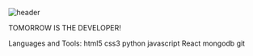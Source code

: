 ![header](https://capsule-render.vercel.app/api?type=slice&color=gradient&text=%20JisuPark%20%20&height=200&fontSize=100)

TOMORROW IS THE DEVELOPER!

Languages and Tools:
html5 css3 python javascript React mongodb git
